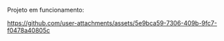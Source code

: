 Projeto em funcionamento:

https://github.com/user-attachments/assets/5e9bca59-7306-409b-9fc7-f0478a40805c

